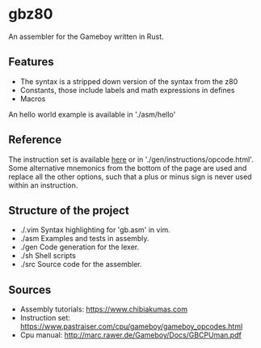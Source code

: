 # gbz80

An assembler for the Gameboy written in Rust.

## Features

- The syntax is a stripped down version of the syntax from the z80
- Constants, those include labels and math expressions in defines
- Macros

An hello world example is available in './asm/hello'

## Reference

The instruction set is available [here](https://www.pastraiser.com/cpu/gameboy/gameboy_opcodes.html) or in './gen/instructions/opcode.html'.  
Some alternative mnemonics from the bottom of the page are used and replace all the other options, such that a plus or minus sign is never used within an instruction.

## Structure of the project

- ./.vim  Syntax highlighting for 'gb.asm' in vim.
- ./asm   Examples and tests in assembly.
- ./gen   Code generation for the lexer.
- ./sh    Shell scripts
- ./src   Source code for the assembler.

## Sources

- Assembly tutorials: https://www.chibiakumas.com  
- Instruction set: https://www.pastraiser.com/cpu/gameboy/gameboy_opcodes.html  
- Cpu manual: http://marc.rawer.de/Gameboy/Docs/GBCPUman.pdf


